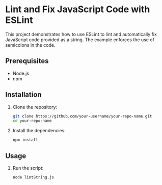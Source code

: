 # Lint and Fix JavaScript Code with ESLint

This project demonstrates how to use ESLint to lint and automatically fix JavaScript code provided as a string. The example enforces the use of semicolons in the code.

## Prerequisites

- Node.js
- npm

## Installation

1. Clone the repository:
    ```sh
    git clone https://github.com/your-username/your-repo-name.git
    cd your-repo-name
    ```

2. Install the dependencies:
    ```sh
    npm install
    ```

## Usage

1. Run the script:
    ```sh
    node lintString.js
    ```